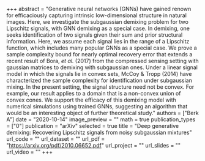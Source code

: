 +++
abstract = "Generative neural networks (GNNs) have gained renown for efficaciously capturing intrinsic low-dimensional structure in natural images. Here, we investigate the subgaussian demixing problem for two Lipschitz signals, with GNN demixing as a special case. In demixing, one seeks identification of two signals given their sum and prior structural information. Here, we assume each signal lies in the range of a Lipschitz function, which includes many popular GNNs as a special case. We prove a sample complexity bound for nearly optimal recovery error that extends a recent result of Bora, _et al._ (2017) from the compressed sensing setting with gaussian matrices to demixing with subgaussian ones. Under a linear signal model in which the signals lie in convex sets, McCoy & Tropp (2014) have characterized the sample complexity for identification under subgaussian mixing. In the present setting, the signal structure need not be convex. For example, our result applies to a domain that is a non-convex union of convex cones. We support the efficacy of this demixing model with numerical simulations using trained GNNs, suggesting an algorithm that would be an interesting object of further theoretical study."
authors = ["Berk A"]
date = "2020-10-14"
image_preview = ""
math = true
publication_types = ["0"]
publication = "arXiv"
selected = true
title = "Deep generative demixing: Recovering Lipschitz signals from noisy subgaussian mixtures"
url_code = ""
url_dataset = ""
url_pdf = "https://arxiv.org/pdf/2010.06652.pdf"
url_project = ""
url_slides = ""
url_video = ""
+++


